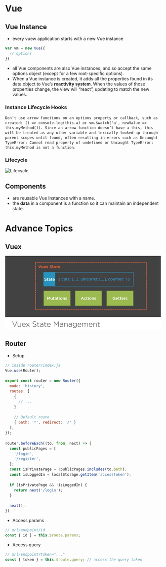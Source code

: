 # Vue

## Vue Instance
- every vuew application starts with a new Vue instance
```js
var vm = new Vue({
  // options
})
```
- all Vue components are also Vue instances, and so accept the same options object (except for a few root-specific options).
- When a Vue instance is created, it adds all the properties found in its data object to Vue’s **reactivity system**. When the values of those properties change, the view will “react”, updating to match the new values.

### Instance Lifecycle Hooks
```
Don’t use arrow functions on an options property or callback, such as created: () => console.log(this.a) or vm.$watch('a', newValue => this.myMethod()). Since an arrow function doesn’t have a this, this will be treated as any other variable and lexically looked up through parent scopes until found, often resulting in errors such as Uncaught TypeError: Cannot read property of undefined or Uncaught TypeError: this.myMethod is not a function.
```
### Lifecycle
![Lifecycle](https://vuejs.org/images/lifecycle.png)

## Components
- are reusable Vue Instances with a name.
- the **data** in a component is a function so it can maintain an independent state.

# Advance Topics

## Vuex
![Vuex State Management](https://raw.githubusercontent.com/bluezald/web-dev-tools/master/Random/Vue/vuex-state-management.png)

## Router
- Setup
```js
// inside router/index.js
Vue.use(Router);

export const router = new Router({
  mode: 'history',
  routes: [
    {
      // ...
    }

    // Default route
    { path: '*', redirect: '/' }
  ],
});

router.beforeEach((to, from, next) => {
  const publicPages = [
    '/login',
    '/register',
  ];
  const isPrivatePage = !publicPages.includes(to.path);
  const isLoggedIn = localStorage.getItem('accessToken');

  if (isPrivatePage && !isLoggedIn) {
    return next('/login');
  }

  next();
})
```

- Access params
```js
// url/endpoint/id
const { id } = this.$route.params;
```

- Access query
```js
// url/endpoint?token="..."
const { token } = this.$route.query; // access the query token
```
